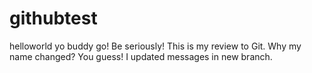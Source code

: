 # githubtest
helloworld yo buddy go!
Be seriously!
This is my review to Git.
Why my name changed? You guess!
I updated messages in new branch.